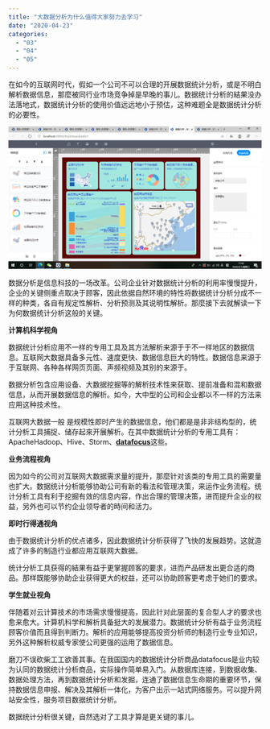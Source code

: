 ```yaml
---
title: "大数据分析为什么值得大家努力去学习"
date: "2020-04-23"
categories: 
  - "03"
  - "04"
  - "05"
---
```


在如今的互联网时代，假如一个公司不可以合理的开展数据统计分析，或是不明白解析数据信息，那麼被同行业市场竞争掉是早晚的事儿。数据统计分析的結果没办法落地式，数据统计分析的使用价值远远地小于预估，这种难题全是数据统计分析的必要性。

![](images/15.png)

数据分析是信息科技的一场改革。公司企业针对数据统计分析的利用率慢慢提升，企业的关键侧重点取决于顾客，因此依据自然环境的特性将数据统计分析分成不一样的种类，各自有规定性解析、分析预测及其说明性解析。那麼接下去就解读一下为何数据统计分析这般的关键。

**计算机科学视角**

数据统计分析应用不一样的专用工具及其方法解析来源于于不一样地区的数据信息。互联网大数据具备多元性、速度更快、数据信息巨大的特性。数据信息来源于于互联网、各种各样网页页面、声频视频及其别的来源于。

数据分析包含应用设备、大数据挖掘等的解析技术性来获取、提前准备和混和数据信息，从而开展数据信息的解析。如今，大中型的公司和企业都以不一样的方法来应用这种技术性。

互联网大数据一般 是规模性即时产生的数据信息，他们都是是非非结构型的，统计分析工具捕捉、储存起來开展解析。在其中数据统计分析的专用工具有：ApacheHadoop、Hive、Storm、[**datafocus**](https://www.datafocus.ai)这些。

**业务流程视角**

因为如今的公司对互联网大数据需求量的提升，那麼针对该类的专用工具的需要量也扩大。数据统计分析能够协助公司有新的看法和管理决策，来运作业务流程。统计分析工具有利于挖掘有效的信息内容，作出合理的管理决策，进而提升企业的权益，另外也可以节约企业领导者的時间和活力。

**即时行得通视角**

由于数据统计分析的优点诸多，因此数据统计分析获得了飞快的发展趋势。这就造成了许多的制造行业都应用互联网大数据。

统计分析工具获得的結果有益于更掌握顾客的要求，进而产品研发出更合适的商品。那样既能够协助企业获得更大的权益，还可以协助顾客更考虑于她们的要求。

**学生就业视角**

伴随着对云计算技术的市场需求慢慢提高，因此针对此层面的复合型人才的要求也愈来愈大。计算机科学和解析具备挺大的发展潜力。数据统计分析有益于业务流程顾客价值而且得到判断力。解析的应用能够提高投资分析师的制造行业专业知识，另外这种解析权威专家使公司更强的运用了数据信息。

磨刀不误砍柴工工欲善其事。在我国国内的数据统计分析商品datafocus是业内较为认同的数据统计分析商品，实际操作简单易入门。从数据库连接，到数据收集、数据处理方法，再到数据统计分析和发掘，连通了数据信息生命期的重要环节，保持数据信息申报、解决及其解析一体化，为客户出示一站式网络服务。可以提升网站安全性，服务项目数据统计分析。

数据统计分析很关键，自然选对了工具才算是更关键的事儿。
